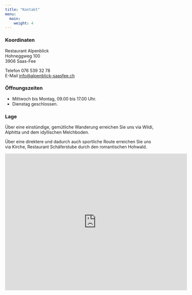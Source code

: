 ```yaml
---
title: "Kontakt"
menu:
  main:
    weight: 4
---
```

### Koordinaten
Restaurant Alpenblick
<br>
Hohneggweg 100
<br>
3906 Saas-Fee

Telefon 076 539 32 78
<br>
E-Mail <a href="mailto:info@alpenblick-saasfee.ch">info@alpenblick-saasfee.ch</a>

### Öffnungszeiten
* Mittwoch bis Montag, 09.00 bis 17.00 Uhr.
* Dienstag geschlossen.

### Lage
Über eine einstündige, gemütliche Wanderung erreichen Sie uns via Wildi, Alphitta und dem idyllischen Melchboden. 

Über eine direktere und dadurch auch sportliche Route erreichen Sie uns via Kirche, Restaurant Schäferstube durch den romantischen Hohwald.

<iframe src="https://www.google.com/maps/embed?pb=!1m18!1m12!1m3!1d2766.2621735283847!2d7.918787601200179!3d46.11084040143451!2m3!1f0!2f0!3f0!3m2!1i1024!2i768!4f13.1!3m3!1m2!1s0x478f45a3769ae8f9%3A0x9c9fb1f5790e9fdc!2sRestaurant+Alpenblick!5e1!3m2!1sde!2sch!4v1557225951515!5m2!1sde!2sch" width="600" height="450" frameborder="0" style="border:0" allowfullscreen></iframe>